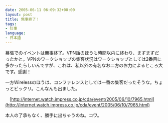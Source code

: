 ```yaml
---
date: 2005-06-11 06:09:32+00:00
layout: post
title: 無事終了！
tags:
- 仕事
language:
- 日本語
---
```


幕張でのイベントは無事終了。VPN話のほうも時間以内に終わり、まずまずだったかと。VPNのワークショップの集客状況はワークショップとしては2番目に多かったらしいんですが、これは、私以外の有名なお二方のお力によるところ大です。感謝！

一方Wirelessのほうは、コンファレンスとしては一番の集客だったそうな。ちょっとビックリ。こんなんも出ました。

　[http://internet.watch.impress.co.jp/cda/event/2005/06/10/7965.html](http://internet.watch.impress.co.jp/cda/event/2005/06/10/7965.html)

本人の了承もなく、勝手に出ちゃうのね。コワ。
